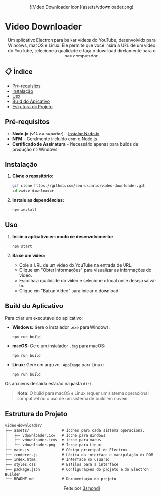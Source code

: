 <p align="center">
    ![Video Downloader Icon](assets/vdownloader.png)
</p>

# Video Downloader

<p align="center">
    Um aplicativo Electron para baixar vídeos do YouTube, desenvolvido para Windows, macOS e Linux.
    Ele permite que você insira a URL de um vídeo do YouTube, selecione a qualidade e faça o download diretamente para o seu computador.
</p>

## 📋 Índice

- [Pré-requisitos](#pré-requisitos)
- [Instalação](#instalação)
- [Uso](#uso)
- [Build do Aplicativo](#build-do-aplicativo)
- [Estrutura do Projeto](#estrutura-do-projeto)

## Pré-requisitos

- **Node.js** (v14 ou superior) - [Instalar Node.js](https://nodejs.org/)
- **NPM** - Geralmente incluído com o Node.js
- **Certificado de Assinatura** - Necessário apenas para builds de produção no Windows

## Instalação

1. **Clone o repositório:**

    ```bash
    git clone https://github.com/seu-usuario/video-downloader.git
    cd video-downloader
    ```

2. **Instale as dependências:**

    ```bash
    npm install
    ```

## Uso

1. **Inicie o aplicativo em modo de desenvolvimento:**

    ```bash
    npm start
    ```

2. **Baixe um vídeo:**

    - Cole a URL de um vídeo do YouTube na entrada de URL.
    - Clique em "Obter Informações" para visualizar as informações do vídeo.
    - Escolha a qualidade do vídeo e selecione o local onde deseja salvá-lo.
    - Clique em "Baixar Vídeo" para iniciar o download.

## Build do Aplicativo

Para criar um executável do aplicativo:

- **Windows:** Gere o instalador `.exe` para Windows:

    ```bash
    npm run build
    ```

- **macOS:** Gere um instalador `.dmg` para macOS:

    ```bash
    npm run build
    ```

- **Linux:** Gere um arquivo `.AppImage` para Linux:

    ```bash
    npm run build
    ```

Os arquivos de saída estarão na pasta `dist`.

> **Nota**: O build para macOS e Linux requer um sistema operacional compatível ou o uso de um sistema de build em nuvem.

## Estrutura do Projeto

```plaintext
video-downloader/
├── assets/               # Ícones para cada sistema operacional
│   ├── vdownloader.ico   # Ícone para Windows
│   ├── vdownloader.icns  # Ícone para macOS
│   └── vdownloader.png   # Ícone para Linux
├── main.js               # Código principal do Electron
├── renderer.js           # Lógica da interface e manipulação do DOM
├── index.html            # Interface do usuário
├── styles.css            # Estilos para a interface
├── package.json          # Configurações do projeto e do Electron Builder
└── README.md             # Documentação do projeto
 ```
 
<p align="center">Feito por <a href="https://github.com/pedroTresmondi">3smondi</a></p>